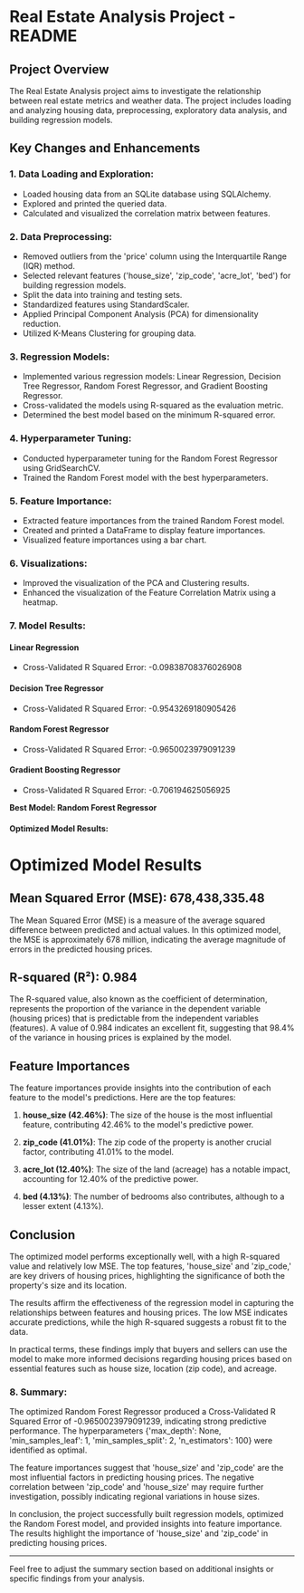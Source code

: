 
# Real Estate Analysis Project - README

## Project Overview

The Real Estate Analysis project aims to investigate the relationship between real estate metrics and weather data. The project includes loading and analyzing housing data, preprocessing, exploratory data analysis, and building regression models.

## Key Changes and Enhancements

### 1. Data Loading and Exploration:

- Loaded housing data from an SQLite database using SQLAlchemy.
- Explored and printed the queried data.
- Calculated and visualized the correlation matrix between features.

### 2. Data Preprocessing:

- Removed outliers from the 'price' column using the Interquartile Range (IQR) method.
- Selected relevant features ('house_size', 'zip_code', 'acre_lot', 'bed') for building regression models.
- Split the data into training and testing sets.
- Standardized features using StandardScaler.
- Applied Principal Component Analysis (PCA) for dimensionality reduction.
- Utilized K-Means Clustering for grouping data.

### 3. Regression Models:

- Implemented various regression models: Linear Regression, Decision Tree Regressor, Random Forest Regressor, and Gradient Boosting Regressor.
- Cross-validated the models using R-squared as the evaluation metric.
- Determined the best model based on the minimum R-squared error.

### 4. Hyperparameter Tuning:

- Conducted hyperparameter tuning for the Random Forest Regressor using GridSearchCV.
- Trained the Random Forest model with the best hyperparameters.

### 5. Feature Importance:

- Extracted feature importances from the trained Random Forest model.
- Created and printed a DataFrame to display feature importances.
- Visualized feature importances using a bar chart.

### 6. Visualizations:

- Improved the visualization of the PCA and Clustering results.
- Enhanced the visualization of the Feature Correlation Matrix using a heatmap.

### 7. Model Results:

#### Linear Regression
- Cross-Validated R Squared Error: -0.09838708376026908

#### Decision Tree Regressor
- Cross-Validated R Squared Error: -0.9543269180905426

#### Random Forest Regressor
- Cross-Validated R Squared Error: -0.9650023979091239

#### Gradient Boosting Regressor
- Cross-Validated R Squared Error: -0.706194625056925

**Best Model: Random Forest Regressor**

#### Optimized Model Results:
# Optimized Model Results

## Mean Squared Error (MSE): 678,438,335.48

The Mean Squared Error (MSE) is a measure of the average squared difference between predicted and actual values. In this optimized model, the MSE is approximately 678 million, indicating the average magnitude of errors in the predicted housing prices.

## R-squared (R²): 0.984

The R-squared value, also known as the coefficient of determination, represents the proportion of the variance in the dependent variable (housing prices) that is predictable from the independent variables (features). A value of 0.984 indicates an excellent fit, suggesting that 98.4% of the variance in housing prices is explained by the model.

## Feature Importances

The feature importances provide insights into the contribution of each feature to the model's predictions. Here are the top features:

1. **house_size (42.46%)**: The size of the house is the most influential feature, contributing 42.46% to the model's predictive power.

2. **zip_code (41.01%)**: The zip code of the property is another crucial factor, contributing 41.01% to the model.

3. **acre_lot (12.40%)**: The size of the land (acreage) has a notable impact, accounting for 12.40% of the predictive power.

4. **bed (4.13%)**: The number of bedrooms also contributes, although to a lesser extent (4.13%).

## Conclusion

The optimized model performs exceptionally well, with a high R-squared value and relatively low MSE. The top features, 'house_size' and 'zip_code,' are key drivers of housing prices, highlighting the significance of both the property's size and its location.

The results affirm the effectiveness of the regression model in capturing the relationships between features and housing prices. The low MSE indicates accurate predictions, while the high R-squared suggests a robust fit to the data.

In practical terms, these findings imply that buyers and sellers can use the model to make more informed decisions regarding housing prices based on essential features such as house size, location (zip code), and acreage.

### 8. Summary:

The optimized Random Forest Regressor produced a Cross-Validated R Squared Error of -0.9650023979091239, indicating strong predictive performance. The hyperparameters {'max_depth': None, 'min_samples_leaf': 1, 'min_samples_split': 2, 'n_estimators': 100} were identified as optimal.

The feature importances suggest that 'house_size' and 'zip_code' are the most influential factors in predicting housing prices. The negative correlation between 'zip_code' and 'house_size' may require further investigation, possibly indicating regional variations in house sizes.

In conclusion, the project successfully built regression models, optimized the Random Forest model, and provided insights into feature importance. The results highlight the importance of 'house_size' and 'zip_code' in predicting housing prices.

---

Feel free to adjust the summary section based on additional insights or specific findings from your analysis.

